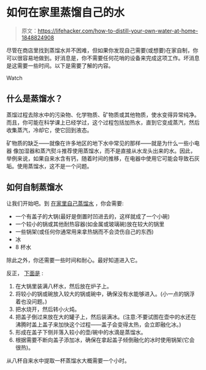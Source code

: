 # 如何在家里蒸馏自己的水

> 原文：<https://lifehacker.com/how-to-distill-your-own-water-at-home-1848824908>

尽管在商店里找到蒸馏水并不困难，但如果你发现自己需要(或想要)在家自制，你可以很容易地做到。好消息是，你不需要任何花哨的设备来完成这项工作。坏消息是这需要一些时间。以下是需要了解的内容。

Watch

## 什么是蒸馏水？

蒸馏过程去除水中的污染物、化学物质、矿物质或其他物质，使水变得异常纯净。而且，你可能在科学课上已经学过，这个过程包括加热水，直到它变成蒸汽，然后收集蒸汽，冷却它，使它回到液态。

矿物质的缺乏——就像在许多地区的地下水中常见的那样——就是为什么一些小电器 像加湿器和蒸汽熨斗推荐使用蒸馏水，而不是直接从水龙头出来的水。因此，举例来说，如果自来水含有钙，随着时间的推移，在电器中使用它可能会导致石灰垢。使用蒸馏水，这不是一个问题。

## 如何自制蒸馏水

让我们开始吧。到 [在家里自己蒸馏水](https://www.cnet.com/home/kitchen-and-household/make-your-own-distilled-water-in-5-easy-steps/) ，你会需要:

*   一个有盖子的大锅(最好是倒置时凹进去的，这样就成了一个小碗)
*   一个较小的锅或其他耐热容器(如金属或玻璃碗)放在较大的锅里
*   一些锅架(或任何你通常用来拿热锅而不会烫伤自己的东西)
*   冰
*   8 杯水

除此之外，你还需要一些时间和耐心。最好知道进入它。

反正， [下面是](https://www.thespruceeats.com/how-to-distill-water-at-home-5095789) :

1.  在大锅里装满八杯水，然后放在炉子上。
2.  将较小的锅或碗放入较大的锅或碗中，确保没有水能够进入。(小一点的锅浮着也没问题。)
3.  把水烧开，然后转小火炖。
4.  把盖子倒过来放在大的罐子上，然后装满冰。(注意:不要试图在壶中的水还在沸腾时盖上盖子来加快这个过程——盖子会变得太热，会立即融化冰。)
5.  形成在盖子下侧并落入较小的壶/碗中的水滴是蒸馏水。
6.  根据需要不断向盖子添加冰，确保在拿起盖子倾倒融化的冰时使用锅架(它会很热)。

从八杯自来水中提取一杯蒸馏水大概需要一个小时。